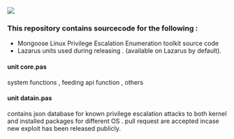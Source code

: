 [<img src="https://img.shields.io/badge/build%20with-Lazarus-red.svg">](https://www.lazarus-ide.org/)


### This repository contains sourcecode for the following : 

 * Mongoose Linux Privilege Escalation Enumeration toolkit source code 
 * Lazarus units used during releasing . (available on Lazarus by default).
 

#### unit core.pas
system functions , feeding api function , others 

#### unit datain.pas
contains json database for known privilege escalation attacks to both kernel and installed packages for different OS . pull request are accepted incase new exploit has been released publicly.  
